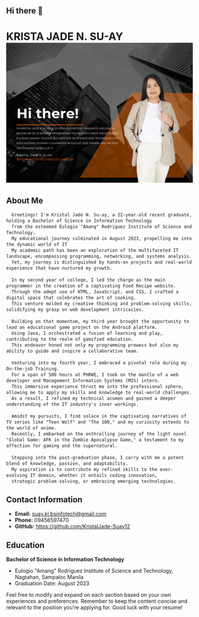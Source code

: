 ## Hi there 👋

# KRISTA JADE N. SU-AY  ![Profile Picture](https://github.com/KristalJade-Suay12/KristalJade-Suay12/blob/main/img/profile.png)


## About Me

      Greetings! I'm Kristal Jade N. Su-ay, a 22-year-old recent graduate, holding a Bachelor of Science in Information Technology 
      from the esteemed Eulogio "Amang" Rodriguez Institute of Science and Technology.
      My educational journey culminated in August 2023, propelling me into the dynamic world of IT
      My academic path has been an exploration of the multifaceted IT landscape, encompassing programming, networking, and systems analysis. 
      Yet, my journey is distinguished by hands-on projects and real-world experience that have nurtured my growth.
      
      In my second year of college, I led the charge as the main programmer in the creation of a captivating Food Recipe website. 
      Through the adept use of HTML, JavaScript, and CSS, I crafted a digital space that celebrates the art of cooking. 
      This venture molded my creative thinking and problem-solving skills, solidifying my grasp on web development intricacies.
      
      Building on that momentum, my third year brought the opportunity to lead an educational game project on the Android platform. 
      Using Java, I orchestrated a fusion of learning and play, contributing to the realm of gamified education. 
      This endeavor honed not only my programming prowess but also my ability to guide and inspire a collaborative team.
      
      Venturing into my fourth year, I embraced a pivotal role during my On-the-job Training. 
      For a span of 500 hours at PHRWE, I took on the mantle of a web developer and Management Information Systems (MIS) intern. 
      This immersive experience thrust me into the professional sphere, allowing me to apply my skills and knowledge to real-world challenges. 
      As a result, I refined my technical acumen and gained a deeper understanding of the IT industry's inner workings.
      
      Amidst my pursuits, I find solace in the captivating narratives of TV series like "Teen Wolf" and "The 100," and my curiosity extends to the world of anime. 
      Recently, I embarked on the enthralling journey of the light novel "Global Game: AFK in the Zombie Apocalypse Game," a testament to my affection for gaming and the supernatural.
      
      Stepping into the post-graduation phase, I carry with me a potent blend of knowledge, passion, and adaptability. 
      My aspiration is to contribute my refined skills to the ever-evolving IT domain, whether it entails coding innovation, 
      strategic problem-solving, or embracing emerging technologies.

## Contact Information
- **Email:** suay.kj.bsinfotech@gmail.com
- **Phone:** 09456597470
- **GitHub:** https://github.com/KristalJade-Suay12

## Education
**Bachelor of Science in Information Technology**
- Eulogio "Amang" Rodriguez Institute of Science and Technology, Nagtahan, Sampaloc Manila
- Graduation Date: August 2023
<!--
## Experience
**Job Title**
- Company Name, Location
- Employment Date: Start Date - End Date

**Responsibilities:**
- List your responsibilities and achievements in bullet points.

**Job Title**
- Company Name, Location
- Employment Date: Start Date - End Date

**Responsibilities:**
- List your responsibilities and achievements in bullet points.

## Projects
**Project Name**
- Brief description of the project.
- Technologies used: List the technologies or tools used.

**Project Name**
- Brief description of the project.
- Technologies used: List the technologies or tools used.

## Skills
- List your key skills, such as programming languages, frameworks, tools, etc.

## Certifications
**Certification Name**
- Issuing Organization
- Date: Month Year

**Certification Name**
- Issuing Organization
- Date: Month Year

## Volunteer Work
**Role**
- Organization Name, Location
- Date: Start Date - End Date
- Brief description of your volunteer work.

## Awards and Achievements
- List any relevant awards or recognition you've received.

## Interests
- Mention your hobbies or interests outside of work.

## Languages
- List any languages you are proficient in, along with your proficiency level.

---
-->
Feel free to modify and expand on each section based on your own experiences and preferences. Remember to keep the content concise and relevant to the position you're applying for. Good luck with your resume!

<!--
**KristalJade-Suay12/KristalJade-Suay12** is a ✨ _special_ ✨ repository because its `README.md` (this file) appears on your GitHub profile.

Here are some ideas to get you started:

- 🔭 I’m currently working on ...
- 🌱 I’m currently learning ...
- 👯 I’m looking to collaborate on ...
- 🤔 I’m looking for help with ...
- 💬 Ask me about ...
- 📫 How to reach me: ...
- 😄 Pronouns: ...
- ⚡ Fun fact: ...
-->
